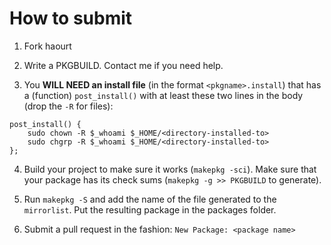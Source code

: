# How to submit

1. Fork haourt

2. Write a PKGBUILD. Contact me if you need help.

3. You **WILL NEED an install file** (in the format `<pkgname>.install`)
that has a (function) `post_install()` with at least these two lines in the body (drop the `-R` for files):

`post_install() {`<br>
`    sudo chown -R $_whoami $_HOME/<directory-installed-to>`<br>
`    sudo chgrp -R $_whoami $_HOME/<directory-installed-to>`<br>
`};`

4. Build your project to make sure it works (`makepkg -sci`).
Make sure that your package has its check sums (`makepkg -g >> PKGBUILD` to generate).

5. Run `makepkg -S` and add the name of the file generated to the `mirrorlist`.
Put the resulting package in the packages folder.

6. Submit a pull request in the fashion: `New Package: <package name>`
